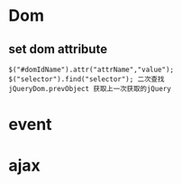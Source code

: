 # Dom
## set dom attribute
    $("#domIdName").attr("attrName","value");
    $("selector").find("selector"); 二次查找
    jQueryDom.prevObject 获取上一次获取的jQuery
# event

# ajax